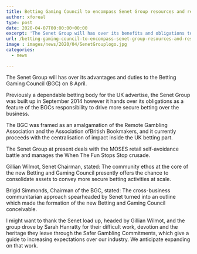 ```yaml
---
title: Betting Gaming Council to encompass Senet Group resources and responsibilities
author: xforeal 
type: post
date: 2020-04-07T00:00:00+00:00
excerpt: 'The Senet Group will has over its benefits and obligations to the Betting Gaming Council (BGC) on 8 April '
url: /betting-gaming-council-to-encompass-senet-group-resources-and-responsibilities/
image : images/news/2020/04/SenetGrouplogo.jpg
categories:
  - news

---
```

The Senet Group will has over its advantages and duties to the Betting Gaming Council (BGC) on 8 April. 

Previously a dependable betting body for the UK advertise, the Senet Group was built up in September 2014 however it hands over its obligations as a feature of the BGCs responsibility to drive more secure betting over the business. 

The BGC was framed as an amalgamation of the Remote Gambling Association and the Association ofBritish Bookmakers, and it currently proceeds with the centralisation of impact inside the UK betting part. 

The Senet Group at present deals with the MOSES retail self-avoidance battle and manages the When The Fun Stops Stop crusade. 

Gillian Wilmot, Senet Chairman, stated: The community ethos at the core of the new Betting and Gaming Council presently offers the chance to consolidate assets to convey more secure betting activities at scale. 

Brigid Simmonds, Chairman of the BGC, stated: The cross-business communitarian approach spearheaded by Senet turned into an outline which made the formation of the new Betting and Gaming Council conceivable. 

I might want to thank the Senet load up, headed by Gillian Wilmot, and the group drove by Sarah Hanratty for their difficult work, devotion and the heritage they leave through the Safer Gambling Commitments, which give a guide to increasing expectations over our industry. We anticipate expanding on that work.